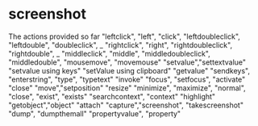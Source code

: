 # screenshot
The actions provided so far  "leftclick", "left", "click", "leftdoubleclick", "leftdouble", "doubleclick", _  "rightclick", "right", "rightdoubleclick", "rightdouble", _  "middleclick", "middle", "middledoubleclick", "middledouble", "mousemove", "movemouse"  "setvalue","settextvalue"  "setvalue using keys"  "setValue using clipboard"  "getvalue"  "sendkeys", "enterstring", "type", "typetext"  "invoke"  "focus", "setfocus", "activate"  "close"  "move","setposition"  "resize"  "minimize", "maximize", "normal", "close", "exist", "exists"  "searchcontext", "context"  "highlight"  "getobject","object"  "attach"  "capture","screenshot", "takescreenshot"  "dump", "dumpthemall"  "propertyvalue", "property"
